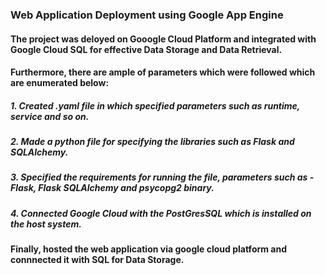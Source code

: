### Web Application Deployment using Google App Engine
#### The project was deloyed on Gooogle Cloud Platform and integrated with Google Cloud SQL for effective Data Storage and Data Retrieval.
####
#### Furthermore, there are ample of parameters which were followed which are enumerated below:
##### 1. Created .yaml file in which specified parameters such as runtime, service and so on.
##### 2. Made a python file for specifying the libraries such as Flask and SQLAlchemy. 
##### 3. Specified the requirements for running the file, parameters such as - Flask, Flask SQLAlchemy and psycopg2 binary.
##### 4. Connected Google Cloud with the PostGresSQL which is installed on the host system.
####
#### Finally, hosted the web application via google cloud platform and connnected it with SQL for Data Storage.
